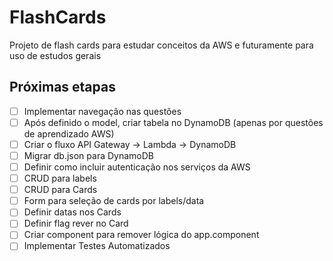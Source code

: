 # FlashCards

Projeto de flash cards para estudar conceitos da AWS e futuramente para uso de estudos gerais

## Próximas etapas

- [ ] Implementar navegação nas questões
- [ ] Após definido o model, criar tabela no DynamoDB (apenas por questões de aprendizado AWS)
- [ ] Criar o fluxo API Gateway -> Lambda -> DynamoDB
- [ ] Migrar db.json para DynamoDB
- [ ] Definir como incluir autenticação nos serviços da AWS
- [ ] CRUD para labels
- [ ] CRUD para Cards
- [ ] Form para seleção de cards por labels/data
- [ ] Definir datas nos Cards
- [ ] Definir flag rever no Card
- [ ] Criar component para remover lógica do app.component
- [ ] Implementar Testes Automatizados
